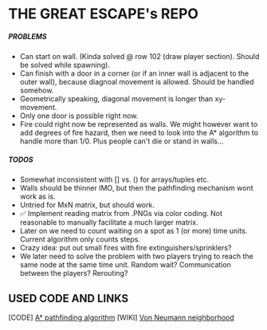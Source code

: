 # THE GREAT ESCAPE's REPO

##### PROBLEMS
- Can start on wall. (Kinda solved @ row 102 (draw player section). Should be solved while spawning).
- Can finish with a door in a corner (or if an inner wall is adjacent to the outer wall), because diagnoal movement is allowed. Should be handled somehow.
- Geometrically speaking, diagonal movement is longer than xy-movement.
- Only one door is possible right now.
- Fire could right now be represented as walls. We might however want to add degrees of fire hazard, then we need to look into the A* algorithm to handle more than 1/0. Plus people can't die or stand in walls...

##### TODOS
- Somewhat inconsistent with [] vs. () for arrays/tuples etc.
- Walls should be thinner IMO, but then the pathfinding mechanism wont work as is.
- Untried for MxN matrix, but should work.
- :white_check_mark: Implement reading matrix from .PNGs via color coding. Not reasonable to manually facilitate a much larger matrix.
- Later on we need to count waiting on a spot as 1 (or more) time units. Current algorithm only counts steps.
- Crazy idea: put out small fires with fire extinguishers/sprinklers?
- We later need to solve the problem with two players trying to reach the same node at the same time unit. Random wait? Communication between the players? Rerouting?


## USED CODE AND LINKS
[CODE] [A* pathfinding algorithm](http://code.activestate.com/recipes/578919-python-a-pathfinding-with-binary-heap/)
[WIKI] [Von Neumann neighborhood](https://en.wikipedia.org/wiki/Von_Neumann_neighborhood)